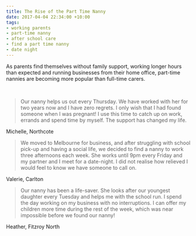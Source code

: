 ```yaml
---
title: The Rise of the Part Time Nanny
date: 2017-04-04 22:34:00 +10:00
tags:
- working parents
- part-time nanny
- after school care
- find a part time nanny
- date night
---
```


As parents find themselves without family support, working longer hours than expected and running businesses from their home office, part-time nannies are becoming more popular than full-time carers.

 
> Our nanny helps us out every Thursday. We have worked with her for two years now and I have zero regrets. I only wish that I had found someone when I was pregnant! I use this time to catch up on work, errands and spend time by myself. The support has changed my life.


Michelle, Northcote 

>We moved to Melbourne for business, and after struggling with school pick-up and having a social life, we decided to find a nanny to work three afternoons each week. She works until 9pm every Friday and my partner and I meet for a date-night. I did not realise how relieved I would feel to know we have someone to call on.


Valerie, Carlton

> Our nanny has been a life-saver. She looks after our youngest daughter every Tuesday and helps me with the school run. I spend the day working on my business with no interruptions. I can offer my children more time during the rest of the week, which was near impossible before we found our nanny!


Heather, Fitzroy North